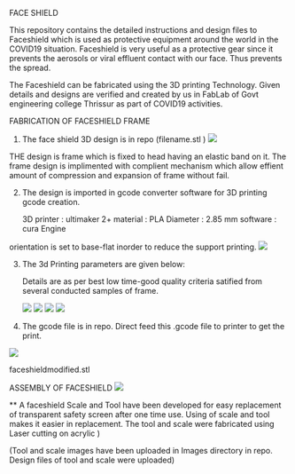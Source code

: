 FACE SHIELD
 

This repository contains the detailed instructions and design files to Faceshield which is used as protective equipment around the world in the COVID19 situation.
Faceshield is very useful as a protective gear since it prevents the aerosols or viral effluent contact with our face. Thus prevents the spread.

The Faceshield can be fabricated using the 3D printing Technology.
Given details and designs are verified and created by us in FabLab of Govt engineering college Thrissur as part of COVID19 activities. 




FABRICATION OF FACESHIELD FRAME


1. The face shield 3D design is in repo (filename.stl )
![](faceshield%20view.jpg)



THE design is frame which is fixed to head having an elastic band on it. The frame design is implimented with complient mechanism which allow effient amount of compression and expansion of frame without fail.




2. The design is imported in gcode converter software for 3D printing gcode creation.

    3D printer : ultimaker 2+
    material   : PLA
    Diameter   : 2.85 mm
    software   : cura Engine


orientation is set to base-flat inorder to reduce the support printing.
![](cura_image_imported.jpg)


3. The 3d Printing parameters are given below:

   Details are as per best low time-good quality criteria satified from several conducted samples of frame.

   ![](property1.jpg)
   ![](property2.jpg)
   ![](property3.jpg)
   ![](property4.jpg)
   
    

4. The gcode file is in repo. Direct feed this .gcode file to printer to get the print.

![](Faceshield_mesh.jpg)

faceshieldmodified.stl


ASSEMBLY OF FACESHIELD
![](Images/Assembly_final.jpg)



** A faceshield Scale and Tool have been developed for easy replacement of transparent safety screen after one time use. Using of scale and tool makes it easier
in replacement. The tool and scale were fabricated using Laser cutting on acrylic )

(Tool and scale images have been uploaded in Images directory in repo. Design files of tool and scale were uploaded)






